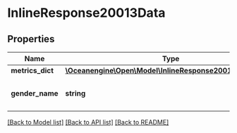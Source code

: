 # InlineResponse20013Data

## Properties
Name | Type | Description | Notes
------------ | ------------- | ------------- | -------------
**metrics_dict** | [**\Oceanengine\Open\Model\InlineResponse20011MetricsDict**](InlineResponse20011MetricsDict.md) |  | [optional] 
**gender_name** | **string** | 性别，允许值：男，女，其他 | [optional] 

[[Back to Model list]](../README.md#documentation-for-models) [[Back to API list]](../README.md#documentation-for-api-endpoints) [[Back to README]](../README.md)



